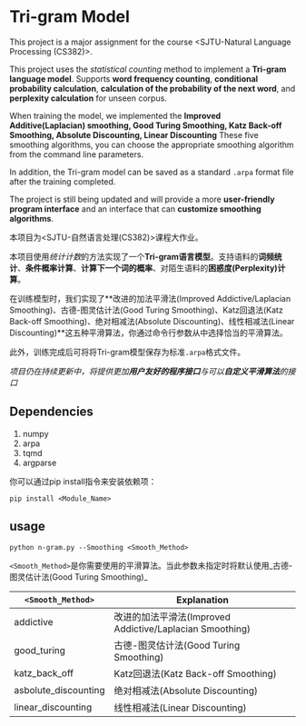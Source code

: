 # Tri-gram Model

This project is a major assignment for the course <SJTU-Natural Language Processing (CS382)>.

This project uses the *statistical counting* method to implement a **Tri-gram language model**. Supports **word frequency counting**, **conditional probability calculation**, **calculation of the probability of the next word**, and **perplexity calculation** for unseen corpus.

When training the model, we implemented the **Improved Additive(Laplacian) smoothing, Good Turing Smoothing, Katz Back-off Smoothing, Absolute Discounting, Linear Discounting** These five smoothing algorithms, you can choose the appropriate smoothing algorithm from the command line parameters.

In addition, the Tri-gram model can be saved as a standard `.arpa` format file after the training completed.

The project is still being updated and will provide a more **user-friendly program interface** and an interface that can **customize smoothing algorithms**.

本项目为<SJTU-自然语言处理(CS382)>课程大作业。

本项目使用*统计计数*的方法实现了一个**Tri-gram语言模型**。支持语料的**词频统计**、**条件概率计算**、**计算下一个词的概率**、对陌生语料的**困惑度(Perplexity)计算**。

在训练模型时，我们实现了**改进的加法平滑法(Improved Addictive/Laplacian Smoothing)、古德-图灵估计法(Good Turing Smoothing)、Katz回退法(Katz Back-off Smoothing)、绝对相减法(Absolute Discounting)、线性相减法(Linear Discounting)**这五种平滑算法，你通过命令行参数从中选择恰当的平滑算法。

此外，训练完成后可将将Tri-gram模型保存为标准`.arpa`格式文件。

*项目仍在持续更新中，将提供更加**用户友好的程序接口**与可以**自定义平滑算法**的接口*

## Dependencies

1. numpy
2. arpa
3. tqmd
4. argparse

你可以通过pip install指令来安装依赖项：

```
pip install <Module_Name>
```



## usage

```
python n-gram.py --Smoothing <Smooth_Method>
```

`<Smooth_Method>`是你需要使用的平滑算法。当此参数未指定时将默认使用_古德-图灵估计法(Good Turing Smoothing)_

| `<Smooth_Method>`    | Explanation                                              |
| -------------------- | -------------------------------------------------------- |
| addictive            | 改进的加法平滑法(Improved Addictive/Laplacian Smoothing) |
| good_turing          | 古德-图灵估计法(Good Turing Smoothing)                   |
| katz_back_off        | Katz回退法(Katz Back-off Smoothing)                      |
| asbolute_discounting | 绝对相减法(Absolute Discounting)                         |
| linear_discounting   | 线性相减法(Linear Discounting)                           |



